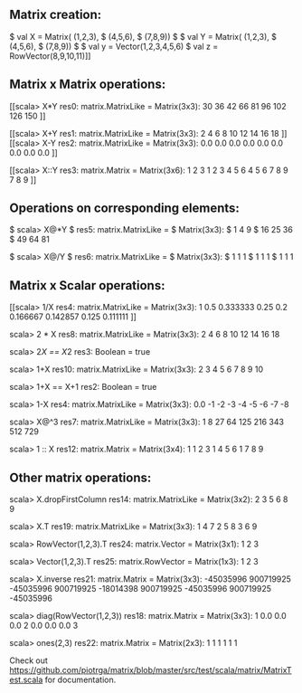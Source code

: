 ## Matrix creation:

$ val X = Matrix( (1,2,3),
$                (4,5,6),
$                (7,8,9))
$
$ val Y = Matrix( (1,2,3),
$                (4,5,6),
$                (7,8,9))
$
$ val y = Vector(1,2,3,4,5,6)
$ val z = RowVector(8,9,10,11)]]

## Matrix x Matrix operations:

[[scala> X*Y
res0: matrix.MatrixLike =
Matrix(3x3):
       30        36        42
       66        81        96
      102       126       150
  ]]

[[scala> X+Y
res1: matrix.MatrixLike =
Matrix(3x3):
        2         4         6
        8        10        12
       14        16        18
  ]]
[[scala> X-Y
res2: matrix.MatrixLike =
Matrix(3x3):
      0.0       0.0       0.0
      0.0       0.0       0.0
      0.0       0.0       0.0
  ]]

[[scala> X::Y
res3: matrix.Matrix =
Matrix(3x6):
        1         2         3         1         2         3
        4         5         6         4         5         6
        7         8         9         7         8         9
]]

## Operations on corresponding elements:

$ scala> X@*Y
$ res5: matrix.MatrixLike =
$ Matrix(3x3):
$         1         4         9
$        16        25        36
$        49        64        81

$ scala> X@/Y
$ res6: matrix.MatrixLike =
$ Matrix(3x3):
$         1         1         1
$         1         1         1
$         1         1         1

## Matrix x Scalar operations:

[[scala> 1/X
res4: matrix.MatrixLike =
Matrix(3x3):
        1       0.5  0.333333
     0.25       0.2  0.166667
 0.142857     0.125  0.111111
]]

scala> 2 * X
res8: matrix.MatrixLike =
Matrix(3x3):
        2         4         6
        8        10        12
       14        16        18

scala> 2*X == X*2
res3: Boolean = true

scala> 1+X
res10: matrix.MatrixLike =
Matrix(3x3):
        2         3         4
        5         6         7
        8         9        10


scala> 1+X == X+1
res2: Boolean = true

scala> 1-X
res4: matrix.MatrixLike =
Matrix(3x3):
      0.0        -1        -2
       -3        -4        -5
       -6        -7        -8

scala> X@^3
res7: matrix.MatrixLike =
Matrix(3x3):
        1         8        27
       64       125       216
      343       512       729

scala> 1 :: X
res12: matrix.Matrix =
Matrix(3x4):
        1         1         2         3
        1         4         5         6
        1         7         8         9

Other matrix operations:
------------------------

scala> X.dropFirstColumn
res14: matrix.MatrixLike =
Matrix(3x2):
        2         3
        5         6
        8         9

scala> X.T
res19: matrix.MatrixLike =
Matrix(3x3):
        1         4         7
        2         5         8
        3         6         9

scala> RowVector(1,2,3).T
res24: matrix.Vector =
Matrix(3x1):
        1
        2
        3

scala> Vector(1,2,3).T
res25: matrix.RowVector =
Matrix(1x3):
        1         2         3

scala> X.inverse
res21: matrix.Matrix =
Matrix(3x3):
-45035996 900719925 -45035996
900719925 -18014398 900719925
-45035996 900719925 -45035996

scala> diag(RowVector(1,2,3))
res18: matrix.Matrix =
Matrix(3x3):
        1       0.0       0.0
      0.0         2       0.0
      0.0       0.0         3

scala> ones(2,3)
res22: matrix.Matrix =
Matrix(2x3):
        1         1         1
        1         1         1



Check out https://github.com/piotrga/matrix/blob/master/src/test/scala/matrix/MatrixTest.scala for documentation.
